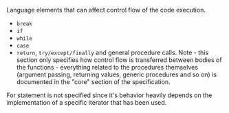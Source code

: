Language elements that can affect control flow of the code execution.

- `break`
- `if`
- `while`
- `case`
- `return`, `try/except/finally` and general procedure calls. Note - this
  section only specifies how control flow is transferred between bodies of
  the functions - everything related to the procedures themselves (argument
  passing, returning values, generic procedures and so on) is documented in
  the "core" section of the specification.

For statement is not specified since it's behavior heavily depends on the
implementation of a specific iterator that has been used.

